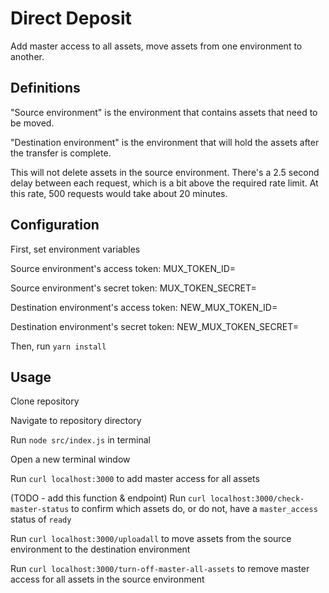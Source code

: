 # Direct Deposit
Add master access to all assets, move assets from one environment to another.

## Definitions
"Source environment" is the environment that contains assets that need to be moved.

"Destination environment" is the environment that will hold the assets after the transfer is complete.

This will not delete assets in the source environment. There's a 2.5 second delay between each request, which is a bit above the required rate limit. At this rate, 500 requests would take about 20 minutes.

## Configuration
First, set environment variables

Source environment's access token: MUX_TOKEN_ID=

Source environment's secret token: MUX_TOKEN_SECRET=

Destination environment's access token: NEW_MUX_TOKEN_ID=

Destination environment's secret token: NEW_MUX_TOKEN_SECRET=

Then, run `yarn install`

## Usage
Clone repository

Navigate to repository directory

Run `node src/index.js` in terminal

Open a new terminal window

Run `curl localhost:3000` to add master access for all assets

(TODO - add this function & endpoint) Run `curl localhost:3000/check-master-status` to confirm which assets do, or do not, have a `master_access` status of `ready`

Run `curl localhost:3000/uploadall` to move assets from the source environment to the destination environment

Run `curl localhost:3000/turn-off-master-all-assets` to remove master access for all assets in the source environment